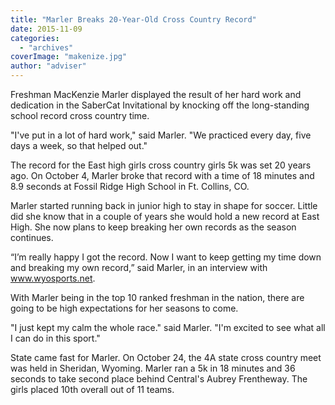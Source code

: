 ```yaml
---
title: "Marler Breaks 20-Year-Old Cross Country Record"
date: 2015-11-09
categories: 
  - "archives"
coverImage: "makenize.jpg"
author: "adviser"
---
```


Freshman MacKenzie Marler displayed the result of her hard work and dedication in the SaberCat Invitational by knocking off the long-standing school record cross country time.

"I've put in a lot of hard work," said Marler. "We practiced every day, five days a week, so that helped out."

The record for the East high girls cross country girls 5k was set 20 years ago. On October 4, Marler broke that record with a time of 18 minutes and 8.9 seconds at Fossil Ridge High School in Ft. Collins, CO.

Marler started running back in junior high to stay in shape for soccer. Little did she know that in a couple of years she would hold a new record at East High. She now plans to keep breaking her own records as the season continues.

“I’m really happy I got the record. Now I want to keep getting my time down and breaking my own record,” said Marler, in an interview with www.wyosports.net.

With Marler being in the top 10 ranked freshman in the nation, there are going to be high expectations for her seasons to come.

"I just kept my calm the whole race." said Marler. "I'm excited to see what all I can do in this sport."

State came fast for Marler. On October 24, the 4A state cross country meet was held in Sheridan, Wyoming. Marler ran a 5k in 18 minutes and 36 seconds to take second place behind Central's Aubrey Frentheway. The girls placed 10th overall out of 11 teams.
